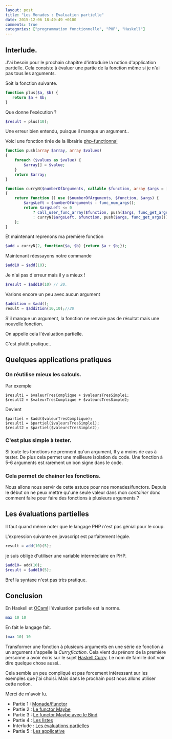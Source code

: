 ```yaml
---
layout: post
title: "Les Monades : Evaluation partielle"
date: 2015-12-06 18:49:49 +0100
comments: true
categories: ["programmation fonctionnelle", "PHP", "Haskell"] 
---
```


## Interlude.

J'ai besoin pour le prochain chapitre d'introduire la notion d'application partielle. Cela consiste à évaluer une partie de la fonction même si je n'ai pas tous les arguments.

Soit la fonction suivante.

``` php
function plus($a, $b) {
   return $a + $b;
}
```

Que donne l'exécution ?
``` php
$result = plus(10); 
```

<!--more-->

Une erreur bien entendu, puisque il manque un argument..

Voici une fonction tirée de la librairie [php-functionnal](https://github.com/widmogrod/php-functional)

``` php
function push(array $array, array $values)
{
    foreach ($values as $value) {
        $array[] = $value;
    }
    return $array;
}

function curryN($numberOfArguments, callable $function, array $args = [])
{
    return function () use ($numberOfArguments, $function, $args) {
        $argsLeft = $numberOfArguments - func_num_args();
        return $argsLeft <= 0
            ? call_user_func_array($function, push($args, func_get_args()))
            : curryN($argsLeft, $function, push($args, func_get_args()));
    };
}
```

Et maintenant reprenons ma première fonction
``` php
$add = curryN(2, function($a, $b) {return $a + $b;});
```

Maintenant réessayons notre commande

``` php
$add10 = $add(10);
```

Je n'ai pas d'erreur mais il y a mieux !

``` php
$result = $add10(10) // 20.
```

Varions encore un peu avec aucun argument

``` php
$addition = $add();
result = $addition(10,10);//20
```

S'il manque un argument, la fonction ne renvoie pas de résultat mais une nouvelle fonction. 

On appelle cela l'évaluation partielle.

C'est plutôt pratique..

## Quelques applications pratiques

### On réutilise mieux les calculs.

Par exemple
```
$result1 = $valeurTresComplique + $valeursTresSimple1;
$result2 = $valeurTresComplique + $valeursTresSimple2;
```

Devient 
```
$partiel = $add($valeurTresComplique);
$result1 = $partiel($valeursTresSimple1);
$result2 = $partiel($valeursTresSimple2);
```

### C'est plus simple à tester.

Si toute les fonctions ne prennent qu'un argument, Il y a moins de cas à tester. 
De plus cela permet une meilleure isolation du code. Une fonction à 5-6 arguments est rarement un bon signe dans le code.


### Cela permet de chainer les fonctions.

Nous allons nous servir de cette astuce pour nos monades/functors. Depuis le début on ne peux mettre qu'une seule valeur dans mon *container* donc comment faire pour faire des fonctions à plusieurs arguments ?

## Les évaluations partielles 

Il faut quand même noter que le langage PHP n'est pas génial pour le coup.

L'expression suivante en javascript est parfaitement légale.
``` js
result = add(10)(5);
```
je suis obligé d'utiliser une variable intermédiaire en PHP.
``` php 
$add10= add(10);
$result = $add10(5);
```
Bref la syntaxe n'est pas très pratique.

## Conclusion

En Haskell et [OCaml](https://fr.wikipedia.org/wiki/OCaml) l'évaluation partielle est la norme.
``` haskell
max 10 10
```
En fait le langage fait. 
``` haskell
(max 10) 10
```

Transformer une fonction à plusieurs arguments en une série de fonction à un argument s'appelle la *Curryfication*. Cela vient du prénom de la première personne a avoir écris sur le sujet [Haskell Curry](https://fr.wikipedia.org/wiki/Haskell_Curry). Le nom de famille doit voir dire quelque chose aussi.. 

Cela semble un peu compliqué et pas forcement intéressant sur les exemples que j'ai choisi. Mais dans le prochain post nous allons utiliser cette notion.

Merci de m'avoir lu.

 * Partie 1 : [Monade/Functor](/blog/2015/11/11/les-monades-en-php-cest-possible-dot/)
 * Partie 2 : [Le functor Maybe](/blog/2015/11/15/les-monades-suite-le-functor-maybe-dot/)
 * Partie 3 : [Le functor Maybe avec le Bind](/blog/2015/11/22/les-monades-3-le-maybe-suite/)
 * Partie 4 : [Les listes](/blog/2015/11/29/les-monades-les-listes/)
 * Interlude : [Les évaluations partielles](/blog/2015/12/06/les-monades-evaluation-partielle/)
 * Partie 5 : [Les applicative](2015/12/20/les-monades-5-les-applicatives/)



